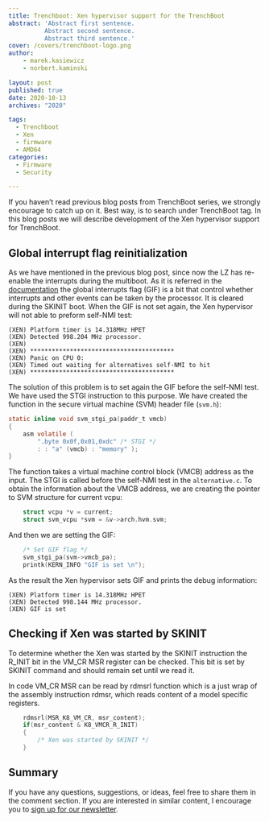 ```yaml
---
title: Trenchboot: Xen hypervisor support for the TrenchBoot
abstract: 'Abstract first sentence.
          Abstract second sentence.
          Abstract third sentence.'
cover: /covers/trenchboot-logo.png
author:
    - marek.kasiewicz
    - norbert.kaminski

layout: post
published: true
date: 2020-10-13
archives: "2020"

tags:
  - Trenchboot
  - Xen
  - firmware
  - AMD64
categories:
  - Firmware
  - Security

---
```


If you haven’t read previous blog posts from TrenchBoot series, we strongly
encourage to catch up on it. Best way, is to search under TrenchBoot tag.
In this blog posts we will describe development of the Xen hypervisor support
for TrenchBoot.

## Global interrupt flag reinitialization

As we have mentioned in the previous blog post, since now the LZ has re-enable
the interrupts during the multiboot. As it is referred in the
[documentation](https://www.amd.com/system/files/TechDocs/24593.pdf#G21.1088220)
the global interrupts flag (GIF) is a bit that control whether interrupts and
other events can be taken by the processor. It is cleared during the SKINIT
boot. When the GIF is not set again, the Xen hypervisor will not able to
preform self-NMI test:

```
(XEN) Platform timer is 14.318MHz HPET
(XEN) Detected 998.204 MHz processor.
(XEN)
(XEN) ****************************************
(XEN) Panic on CPU 0:
(XEN) Timed out waiting for alternatives self-NMI to hit
(XEN) ****************************************
```

The solution of this problem is to set again the GIF before the self-NMI
test. We have used the STGI instruction to this purpose. We have created the
function in the secure virtual machine (SVM) header file (`svm.h`):

```C
static inline void svm_stgi_pa(paddr_t vmcb)
{
    asm volatile (
        ".byte 0x0f,0x01,0xdc" /* STGI */
        : : "a" (vmcb) : "memory" );
}
```

The function takes a virtual machine control block (VMCB) address as the input.
The STGI is called before the self-NMI test in the `alternative.c`.
To obtain the information about the VMCB address, we are creating the pointer
to SVM structure for current vcpu:

```C
    struct vcpu *v = current;
    struct svm_vcpu *svm = &v->arch.hvm.svm;
```

And then we are setting the GIF:

```C
    /* Set GIF flag */
    svm_stgi_pa(svm->vmcb_pa);
    printk(KERN_INFO "GIF is set \n");
```

As the result the Xen hypervisor sets GIF and prints the debug information:

```
(XEN) Platform timer is 14.318MHz HPET
(XEN) Detected 998.144 MHz processor.
(XEN) GIF is set
```

## Checking if Xen was started by SKINIT

To determine whether the Xen was started by the SKINIT instruction the R_INIT bit
in the VM_CR MSR register can be checked. This bit is set by SKINIT command
and should remain set until we read it.

In code VM_CR MSR can be read by rdmsrl function which is a just wrap of the
assembly instruction rdmsr, which reads content of a model specific registers.
```C
    rdmsrl(MSR_K8_VM_CR, msr_content);
    if(msr_content & K8_VMCR_R_INIT)
    {
        /* Xen was started by SKINIT */
    }
```
## Summary

If you have any questions, suggestions, or ideas, feel free to share them in
the comment section. If you are interested in similar content, I encourage you
to [sign up for our newsletter](http://eepurl.com/doF8GX).